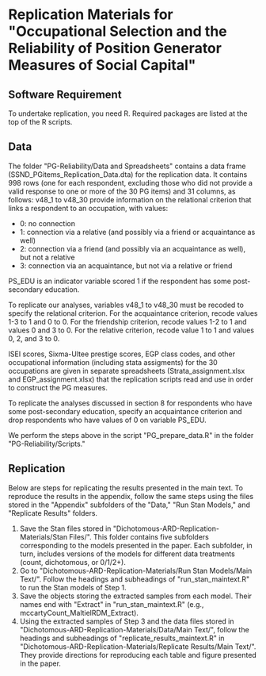 # Replication Materials for "Occupational Selection and the Reliability of Position Generator Measures of Social Capital"

## Software Requirement

To undertake replication, you need R. Required packages are listed at the top of the R scripts.  

## Data

The folder "PG-Reliability/Data and Spreadsheets" contains a data frame (SSND_PGitems_Replication_Data.dta) for the replication data. It contains 998 rows (one for each respondent, excluding those who did not provide a valid response to one or more of the 30 PG items) and 31 columns, as follows:
v48_1 to v48_30 provide information on the relational criterion that links a respondent to an occupation, with values:

- 0: no connection
- 1: connection via a relative (and possibly via a friend or acquaintance as well)
- 2: connection via a friend (and possibly via an acquaintance as well), but not a relative
- 3: connection via an acquaintance, but not via a relative or friend

PS_EDU is an indicator variable scored 1 if the respondent has some post-secondary education.

To replicate our analyses, variables v48_1 to v48_30 must be recoded to specify the relational criterion.
	For the acquaintance criterion, recode values 1-3 to 1 and 0 to 0.
	For the friendship criterion, recode values 1-2 to 1 and values 0 and 3 to 0.
	For the relative criterion, recode value 1 to 1 and values 0, 2, and 3 to 0.

ISEI scores, Sixma-Ultee prestige scores, EGP class codes, and other occupational information (including stata assigments) for the 30 occupations are given in separate spreadsheets (Strata_assignment.xlsx and EGP_assignment.xlsx) that the replication scripts read and use in order to construct the PG measures.

To replicate the analyses discussed in section 8 for respondents who have some post-secondary education, specify an acquaintance criterion and drop respondents who have values of 0 on variable PS_EDU.

We perform the steps above in the script "PG_prepare_data.R" in the folder "PG-Reliability/Scripts."

## Replication

Below are steps for replicating the results presented in the main text. To reproduce the results in the appendix, follow the same steps using the files stored in the "Appendix" subfolders of the "Data," "Run Stan Models," and "Replicate Results" folders.

  1. Save the Stan files stored in "Dichotomous-ARD-Replication-Materials/Stan Files/". This folder contains five subfolders corresponding to the models presented in the paper. Each subfolder, in turn, includes versions of the models for different data treatments (count, dichotomous, or 0/1/2+). 
  2. Go to "Dichotomous-ARD-Replication-Materials/Run Stan Models/Main Text/". Follow the headings and subheadings of "run_stan_maintext.R" to run the Stan models of Step 1. 
  3. Save the objects storing the extracted samples from each model. Their names end with "Extract" in "run_stan_maintext.R" (e.g., mccartyCount_MaltielRDM_Extract).
  4. Using the extracted samples of Step 3 and the data files stored in "Dichotomous-ARD-Replication-Materials/Data/Main Text/", follow the headings and subheadings of "replicate_results_maintext.R" in "Dichotomous-ARD-Replication-Materials/Replicate Results/Main Text/". They provide directions for reproducing each table and figure presented in the paper.

